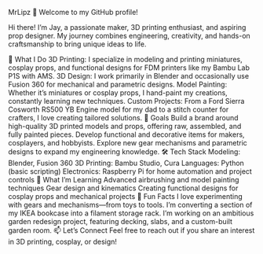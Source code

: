 MrLipz 🌟
Welcome to my GitHub profile!

Hi there! I’m Jay, a passionate maker, 3D printing enthusiast, and aspiring prop designer. My journey combines engineering, creativity, and hands-on craftsmanship to bring unique ideas to life.

🚀 What I Do
3D Printing: I specialize in modeling and printing miniatures, cosplay props, and functional designs for FDM printers like my Bambu Lab P1S with AMS.
3D Design: I work primarily in Blender and occasionally use Fusion 360 for mechanical and parametric designs.
Model Painting: Whether it’s miniatures or cosplay props, I hand-paint my creations, constantly learning new techniques.
Custom Projects: From a Ford Sierra Cosworth RS500 YB Engine model for my dad to a stitch counter for crafters, I love creating tailored solutions.
🎯 Goals
Build a brand around high-quality 3D printed models and props, offering raw, assembled, and fully painted pieces.
Develop functional and decorative items for makers, cosplayers, and hobbyists.
Explore new gear mechanisms and parametric designs to expand my engineering knowledge.
🛠️ Tech Stack
Modeling: Blender, Fusion 360
3D Printing: Bambu Studio, Cura
Languages: Python (basic scripting)
Electronics: Raspberry Pi for home automation and project controls
🌱 What I’m Learning
Advanced airbrushing and model painting techniques
Gear design and kinematics
Creating functional designs for cosplay props and mechanical projects
🌟 Fun Facts
I love experimenting with gears and mechanisms—from toys to tools.
I’m converting a section of my IKEA bookcase into a filament storage rack.
I’m working on an ambitious garden redesign project, featuring decking, slabs, and a custom-built garden room.
📫 Let’s Connect
Feel free to reach out if you share an interest in 3D printing, cosplay, or design!
